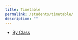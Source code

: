 ```yaml
---
title: Timetable
permalink: /students/timetable/
description: ""
---
```

- [By Class](/files/2022%20Sem%202%20Timetable_CLASS_12%20Jul.pdf)